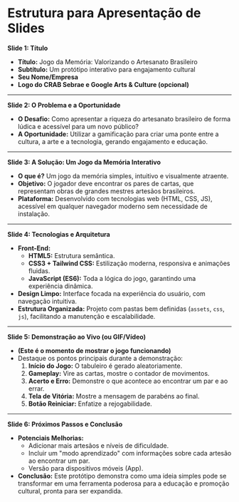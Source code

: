 # Estrutura para Apresentação de Slides

**Slide 1: Título**

*   **Título:** Jogo da Memória: Valorizando o Artesanato Brasileiro
*   **Subtítulo:** Um protótipo interativo para engajamento cultural
*   **Seu Nome/Empresa**
*   **Logo do CRAB Sebrae e Google Arts & Culture (opcional)**

---

**Slide 2: O Problema e a Oportunidade**

*   **O Desafio:** Como apresentar a riqueza do artesanato brasileiro de forma lúdica e acessível para um novo público?
*   **A Oportunidade:** Utilizar a gamificação para criar uma ponte entre a cultura, a arte e a tecnologia, gerando engajamento e educação.

---

**Slide 3: A Solução: Um Jogo da Memória Interativo**

*   **O que é?** Um jogo da memória simples, intuitivo e visualmente atraente.
*   **Objetivo:** O jogador deve encontrar os pares de cartas, que representam obras de grandes mestres artesãos brasileiros.
*   **Plataforma:** Desenvolvido com tecnologias web (HTML, CSS, JS), acessível em qualquer navegador moderno sem necessidade de instalação.

---

**Slide 4: Tecnologias e Arquitetura**

*   **Front-End:**
    *   **HTML5:** Estrutura semântica.
    *   **CSS3 + Tailwind CSS:** Estilização moderna, responsiva e animações fluidas.
    *   **JavaScript (ES6):** Toda a lógica do jogo, garantindo uma experiência dinâmica.
*   **Design Limpo:** Interface focada na experiência do usuário, com navegação intuitiva.
*   **Estrutura Organizada:** Projeto com pastas bem definidas (`assets`, `css`, `js`), facilitando a manutenção e escalabilidade.

---

**Slide 5: Demonstração ao Vivo (ou GIF/Vídeo)**

*   **(Este é o momento de mostrar o jogo funcionando)**
*   Destaque os pontos principais durante a demonstração:
    1.  **Início do Jogo:** O tabuleiro é gerado aleatoriamente.
    2.  **Gameplay:** Vire as cartas, mostre o contador de movimentos.
    3.  **Acerto e Erro:** Demonstre o que acontece ao encontrar um par e ao errar.
    4.  **Tela de Vitória:** Mostre a mensagem de parabéns ao final.
    5.  **Botão Reiniciar:** Enfatize a rejogabilidade.

---

**Slide 6: Próximos Passos e Conclusão**

*   **Potenciais Melhorias:**
    *   Adicionar mais artesãos e níveis de dificuldade.
    *   Incluir um "modo aprendizado" com informações sobre cada artesão ao encontrar um par.
    *   Versão para dispositivos móveis (App).
*   **Conclusão:** Este protótipo demonstra como uma ideia simples pode se transformar em uma ferramenta poderosa para a educação e promoção cultural, pronta para ser expandida.
